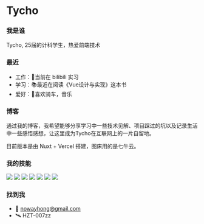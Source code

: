 # Tycho

### 我是谁
Tycho, 25届的计科学生，热爱前端技术

### 最近
- 工作：🧱当前在 bilibili 实习
- 学习：📚最近在阅读《Vue设计与实现》这本书
- 爱好：🚴喜欢骑车，音乐

<!-- ### 爱好？
喜欢编程，喜欢学习，喜欢不能当饭吃的哲学，喜欢写被现代打印代替的钢笔字 -->

### 博客
通过我的博客，我希望能够分享学习中一些技术见解、项目踩过的坑以及记录生活中一些感悟感想，让这里成为Tycho在互联网上的一片自留地。

目前版本是由 Nuxt + Vercel 搭建，图床用的是七牛云。

### 我的技能

<div class="skill-wrapper">
  <img src="https://img.shields.io/badge/Html-E34F26?style=for-the-badge&logo=html5&logoColor=white"></img>
  <img src="https://img.shields.io/badge/css-1572B6?style=for-the-badge&logo=css3&logoColor=white"></img>
  <img src="https://img.shields.io/badge/javascript-F7DF1E?style=for-the-badge&logo=javascript&logoColor=white"></img>
  <img src="https://img.shields.io/badge/typescript-3178C6?style=for-the-badge&logo=typescript&logoColor=white"></img>
  <img src="https://img.shields.io/badge/Vue-4FC08D?style=for-the-badge&logo=vuedotjs&logoColor=white"></img>
  <img src="https://img.shields.io/badge/weapp-07C160?style=for-the-badge&logo=wechat&logoColor=white"></img>
  <img src="https://img.shields.io/badge/node-339933?style=for-the-badge&logo=nodedotjs&logoColor=white"></img>
</div>


### 找到我
- 📨  nowayhong@gmail.com
- 🛰️  HZT-007zz
